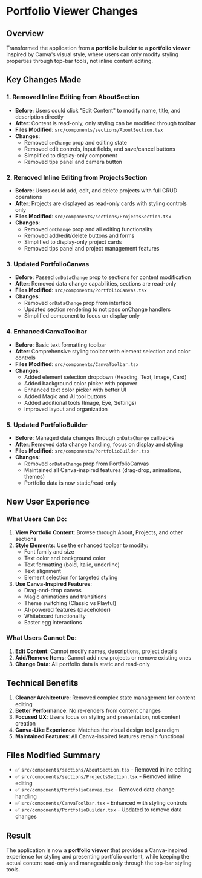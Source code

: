 # Portfolio Viewer Changes

## Overview
Transformed the application from a **portfolio builder** to a **portfolio viewer** inspired by Canva's visual style, where users can only modify styling properties through top-bar tools, not inline content editing.

## Key Changes Made

### 1. Removed Inline Editing from AboutSection
- **Before**: Users could click "Edit Content" to modify name, title, and description directly
- **After**: Content is read-only, only styling can be modified through toolbar
- **Files Modified**: `src/components/sections/AboutSection.tsx`
- **Changes**:
  - Removed `onChange` prop and editing state
  - Removed edit controls, input fields, and save/cancel buttons
  - Simplified to display-only component
  - Removed tips panel and camera button

### 2. Removed Inline Editing from ProjectsSection
- **Before**: Users could add, edit, and delete projects with full CRUD operations
- **After**: Projects are displayed as read-only cards with styling controls only
- **Files Modified**: `src/components/sections/ProjectsSection.tsx`
- **Changes**:
  - Removed `onChange` prop and all editing functionality
  - Removed add/edit/delete buttons and forms
  - Simplified to display-only project cards
  - Removed tips panel and project management features

### 3. Updated PortfolioCanvas
- **Before**: Passed `onDataChange` prop to sections for content modification
- **After**: Removed data change capabilities, sections are read-only
- **Files Modified**: `src/components/PortfolioCanvas.tsx`
- **Changes**:
  - Removed `onDataChange` prop from interface
  - Updated section rendering to not pass onChange handlers
  - Simplified component to focus on display only

### 4. Enhanced CanvaToolbar
- **Before**: Basic text formatting toolbar
- **After**: Comprehensive styling toolbar with element selection and color controls
- **Files Modified**: `src/components/CanvaToolbar.tsx`
- **Changes**:
  - Added element selection dropdown (Heading, Text, Image, Card)
  - Added background color picker with popover
  - Enhanced text color picker with better UI
  - Added Magic and AI tool buttons
  - Added additional tools (Image, Eye, Settings)
  - Improved layout and organization

### 5. Updated PortfolioBuilder
- **Before**: Managed data changes through `onDataChange` callbacks
- **After**: Removed data change handling, focus on display and styling
- **Files Modified**: `src/components/PortfolioBuilder.tsx`
- **Changes**:
  - Removed `onDataChange` prop from PortfolioCanvas
  - Maintained all Canva-inspired features (drag-drop, animations, themes)
  - Portfolio data is now static/read-only

## New User Experience

### What Users Can Do:
1. **View Portfolio Content**: Browse through About, Projects, and other sections
2. **Style Elements**: Use the enhanced toolbar to modify:
   - Font family and size
   - Text color and background color
   - Text formatting (bold, italic, underline)
   - Text alignment
   - Element selection for targeted styling
3. **Use Canva-Inspired Features**:
   - Drag-and-drop canvas
   - Magic animations and transitions
   - Theme switching (Classic vs Playful)
   - AI-powered features (placeholder)
   - Whiteboard functionality
   - Easter egg interactions

### What Users Cannot Do:
1. **Edit Content**: Cannot modify names, descriptions, project details
2. **Add/Remove Items**: Cannot add new projects or remove existing ones
3. **Change Data**: All portfolio data is static and read-only

## Technical Benefits

1. **Cleaner Architecture**: Removed complex state management for content editing
2. **Better Performance**: No re-renders from content changes
3. **Focused UX**: Users focus on styling and presentation, not content creation
4. **Canva-Like Experience**: Matches the visual design tool paradigm
5. **Maintained Features**: All Canva-inspired features remain functional

## Files Modified Summary

- ✅ `src/components/sections/AboutSection.tsx` - Removed inline editing
- ✅ `src/components/sections/ProjectsSection.tsx` - Removed inline editing  
- ✅ `src/components/PortfolioCanvas.tsx` - Removed data change handling
- ✅ `src/components/CanvaToolbar.tsx` - Enhanced with styling controls
- ✅ `src/components/PortfolioBuilder.tsx` - Updated to remove data changes

## Result
The application is now a **portfolio viewer** that provides a Canva-inspired experience for styling and presenting portfolio content, while keeping the actual content read-only and manageable only through the top-bar styling tools.
